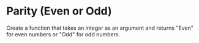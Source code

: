 # Parity (Even or Odd)

Create a function that takes an integer as an argument and returns "Even" for even numbers or "Odd" for odd numbers.
